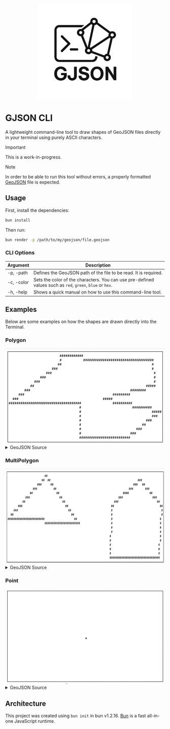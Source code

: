 <div align="center">
  <img src="assets/logo.png" alt="GJSON" width="300">
</div>

# GJSON CLI

A lightweight command-line tool to draw shapes of GeoJSON files directly in your terminal using purely ASCII characters.

> [!IMPORTANT]
> This is a work-in-progress.

> [!NOTE]  
> In order to be able to run this tool without errors, a properly formatted [GeoJSON](https://geojson.org/) file is expected.

## Usage

First, install the dependencies:

```bash
bun install
```

Then run:

```bash
bun render -p /path/to/my/geojson/file.geojson
```

### CLI Options

| Argument   | Description                                                                                                 |
| ---------  | ----------------------------------------------------------------------------------------------------------- |
| -p, -path  | Defines the GeoJSON path of the file to be read. It is required.                                            | 
| -c, -color | Sets the color of the characters. You can use pre-defined values such as `red`, `green`, `blue` or   `hex`. |
| -h, -help  | Shows a quick manual on how to use this command-line tool.                                                  |

## Examples

Below are some examples on how the shapes are drawn directly into the Terminal.

### Polygon
<div align="center">
  <img src="assets/polygon-example.png" alt="GJSON - Polygon Example" width="600" height="300">
</div>
<details>
    <summary>GeoJSON Source</summary>

```json
{
  "type": "FeatureCollection",
  "features": [
    {
      "type": "Feature",
      "properties": {},
      "geometry": {
        "coordinates": [
          [
            [
              21.553846440766222,
              -3.5761219557684285
            ],
            [
              19.364563681482196,
              -5.600557585212471
            ],
            [
              22.402786978643263,
              -5.592681085114265
            ],
            [
              22.44247410755159,
              -7.381646533112374
            ],
            [
              24.449334747149777,
              -7.279393098686725
            ],
            [
              25.925007333045357,
              -6.026734807424532
            ],
            [
              23.434124979442572,
              -5.387358369478122
            ],
            [
              25.663377329188904,
              -4.541687126455926
            ],
            [
              25.5920881742598,
              -3.32278237653
            ],
            [
              23.632476340185207,
              -3.3069692400435713
            ],
            [
              21.545942591061817,
              -3.0138163816034336
            ],
            [
              21.553846440766222,
              -3.5761219557684285
            ]
          ]
        ],
        "type": "Polygon"
      }
    }
  ]
}
```

</details>

### MultiPolygon
<div align="center">
  <img src="assets/multi-polygon-example.png" alt="GJSON - MultiPolygon Example" width="600" height="300">
</div>
<details>
    <summary>GeoJSON Source</summary>

```json
{
   "type":"FeatureCollection",
   "features":[
      {
         "type":"Feature",
         "properties":{},
         "geometry":{
            "type":"MultiPolygon",
            "coordinates":[
               [
                  [
                     [
                        138.76876258332965,
                        36.919172980201765
                     ],
                     [
                        138.25710231340952,
                        36.565094500742944
                     ],
                     [
                        139.19912164439575,
                        36.5323901149124
                     ],
                     [
                        138.76876258332965,
                        36.919172980201765
                     ]
                  ]
               ],
               [
                  [
                     [
                        140.01993796291652,
                        36.90081457620067
                     ],
                     [
                        139.63550174574743,
                        36.68645202801504
                     ],
                     [
                        139.6193800321294,
                        36.28404056311929
                     ],
                     [
                        140.2771738534592,
                        36.27466538686795
                     ],
                     [
                        140.31722944262208,
                        36.6678696854988
                     ],
                     [
                        140.01993796291652,
                        36.90081457620067
                     ]
                  ]
               ]
            ]
         }
      }
   ]
}
```

</details>

### Point
<div align="center">
  <img src="assets/point-example.png" alt="GJSON - Point Example" width="600" height="300">
</div>
<details>
    <summary>GeoJSON Source</summary>

```json
{
   "type":"FeatureCollection",
   "features":[
      {
         "type":"Feature",
         "properties":{
            
         },
         "geometry":{
            "coordinates":[
               135.50717035165428,
               34.689724041981776
            ],
            "type":"Point"
         }
      }
   ]
}
```

</details>

## Architecture

This project was created using `bun init` in bun v1.2.16. [Bun](https://bun.sh) is a fast all-in-one JavaScript runtime.
